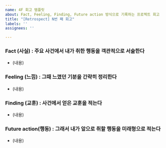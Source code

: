 ```yaml
---
name: 4F 회고 템플릿
about: Fact, Feeling, Finding, Future action 방식으로 기록하는 프로젝트 회고 템플릿입니다.
title: "[Retrospect] N번 째 회고"
labels: ''
assignees: ''

---
```


### Fact (사실) : 주요 사건에서 내가 취한 행동을 객관적으로 서술한다
- (내용)

### Feeling (느낌) : 그때 느꼈던 기분을 간략히 정리한다
- (내용)

### Finding (교훈) : 사건에서 얻은 교훈을 적는다  
- (내용)

### Future action(행동) : 그래서 내가 앞으로 취할 행동을 미래형으로 적는다  
- (내용)
